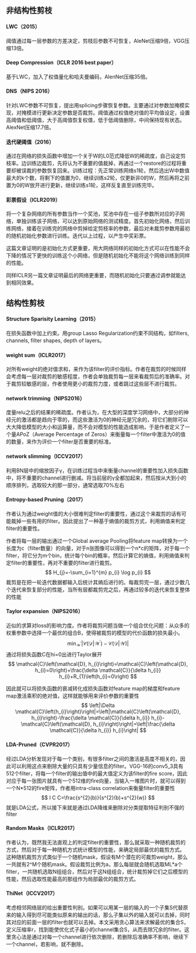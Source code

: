 ## 非结构性剪枝

#### LWC（2015）
阈值通过每一层参数的方差决定，剪枝后参数不可恢复，AleNet压缩9倍，VGG压缩13倍。

#### Deep Compression（ICLR 2016 best paper）
基于LWC，加入了权值量化和哈夫曼编码，AlenNet压缩35倍。

#### DNS（NIPS 2016）
针对LWC参数不可恢复，提出用splicing步骤恢复参数。主要通过对参数加掩模实现，对掩模进行更新决定参数是否裁剪。阈值通过权值绝对值的平均值设定，设置高阈值和低阈值，大于高阈值恢复权值，低于低阈值删除，中间保持现有状态。AlexNet压缩17.7倍。

#### 迭代硬阈值（2016）
通过在网络的损失函数中增加一个关于W的L0范式降低W的稀疏度，自己设定剪枝率。边训练边裁剪，先将认为不重要的值裁掉，再通过一个restore的过程将重要却被误裁的参数恢复回来。训练过程：先正常训练网络s1轮，然后选出W中数值最大的k个数，将剩下的值置为0，继续训练s2轮，仅更新非0的W，然后再将之前置为0的W放开进行更新，继续训练s1轮，这样反复直至训练完毕。

#### 彩票假设（ICLR2019）
将一个复杂网络的所有参数当作一个奖池，奖池中存在一组子参数所对应的子网络，单独训练该子网络，可以达到原始网络的测试精度。首先初始化网络，然后训练网络，接着在训练完的网络中剪掉给定剪枝率的参数，最后对未裁剪参数用最初的随机初始化参数进行训练。迭代以上过程，以产生中奖彩票。

这篇文章证明的是初始化方式更重要，用大网络同样的初始化方式可以在性能不会下降的情况下更快的训练这个小网络，但是随机初始化不能将这个网络训练到同样的性能。

同样ICLR另一篇文章证明最后的网络更重要，而随机初始化只要通过调参就能达到相同效果。

## 结构性剪枝

#### Structure Sparisity Learning（2015）
在损失函数中加上约束。用group Lasso Regularization约束不同结构，如filters, channels, filter shapes, depth of layers。

#### weight sum（ICLR2017）
对所有weight的绝对值求和，来作为该filter的评价指标。作者在裁剪的时候同样会考虑每一层对裁剪的敏感程度，作者会单独裁剪每一层来看裁剪后的准确率。对于裁剪较敏感的层，作者使用更小的裁剪力度，或者跳过这些层不进行裁剪。

#### network trimming（NIPS2016）
度量relu之后的结果的稀疏度。作者认为，在大型的深度学习网络中，大部分的神经元的激活都是趋向于零的，而这些激活为0的神经元是冗余的，将它们剔除可以大大降低模型的大小和运算量，而不会对模型的性能造成影响，于是作者定义了一个量APoZ（Average Percentage of Zeros）来衡量每一个filter中激活为0的值的数量，来作为评价一个filter是否重要的标准。

#### network slimming（ICCV2017）
利用BN层中的缩放因子γ，在训练过程当中来衡量channel的重要性加入损失函数中，将不重要的channel进行删减。将当前层的γ全都加起来，然后按从大到小的顺序排列，选取较大的那一部分，通常选取70%左右

#### Entropy-based Pruning（2017）
作者认为通过weight值的大小很难判定filter的重要性，通过这个来裁剪的话有可能裁掉一些有用的filter。因此提出了一种基于熵值的裁剪方式，利用熵值来判定filter的重要性。

作者将每一层的输出通过一个Global average Pooling将feature map转换为一个长度为c（filter数量）的向量，对于n张图像可以得到一个n*c的矩阵，对于每一个filter，将它分为m个bin，统计每个bin的概率，然后计算它的熵值，利用熵值来判定filter的重要性，再对不重要的filter进行裁剪。
$$
H_{j}=-\sum_{i=1}^{m} p_{i} \log p_{i}
$$
裁剪是在把一轮迭代数据都输入后统计其熵后进行的。每裁剪完一层，通过少数几个迭代来恢复部分的性能，当所有层都裁剪完之后，再通过较多的迭代来恢复整体的性能

#### Taylor expansion（NIPS2016）
近似的求算对loss的影响力度。作者将裁剪问题当做一个组合优化问题：从众多的权重参数中选择一个最优的组合B，使得被裁剪的模型的代价函数的损失最小。
$$
\min _{\mathcal{W}^{\prime}}\left|\mathcal{C}\left(\mathcal{D} | \mathcal{W}^{\prime}\right)-\mathcal{C}(\mathcal{D} | \mathcal{W})\right|
$$
通过将损失函数C在hi=0出进行Taylor展开
$$
\mathcal{C}\left(\mathcal{D}, h_{i}\right)=\mathcal{C}\left(\mathcal{D}, h_{i}=0\right)+\frac{\delta \mathcal{C}}{\delta h_{i}} h_{i}+R_{1}\left(h_{i}=0\right)
$$

因此就可以将损失函数的衰减转化成损失函数对feature map的梯度和feature map激活乘积的绝对值，这样就能够用来评价参数的重要性
$$
\left|\Delta \mathcal{C}\left(h_{i}\right)\right|=\left|\mathcal{C}\left(\mathcal{D}, h_{i}\right)-\frac{\delta \mathcal{C}}{\delta h_{i}} h_{i}-\mathcal{C}\left(\mathcal{D}, h_{i}\right)\right|=\left|\frac{\delta \mathcal{C}}{\delta h_{i}} h_{i}\right|
$$

#### LDA-Pruned（CVPR2017）
经过LDA分析发现对于每一个类别，有很多filter之间的激活是高度不相关的，因此可以利用这点来剔除大量的只具有少量信息的filter。VGG-16的conv5_3具有512个filter，将每一个filter的输出值中的最大值定义为该filter的fire score，因此对应于每一张图片就具有一个512维的fire向量，当输入一堆图片时，就可以得到一个N*512的fire矩阵，作者用intra-class correlation来衡量filter的重要性
$$
I C C=\frac{s^{2}(b)}{s^{2}(b)+s^{2}(w)}
$$
就是LDA公式，所以接下来就是通过LDA降维来删除对分类提取特征判别不强的filter

#### Random Masks（ICLR2017）
作者认为，既然我无法直观上的判定filter的重要性，那么就采取一种随机裁剪的方式，然后对于每一种随机方式统计模型的性能，来确定局部最优的裁剪方式。 这种随机裁剪方式类似于一个随机mask，假设有M个潜在的可裁剪weight，那么一共就有2^M个随机mask。假设裁剪比例为a，那么每层就会随机选取ML*a个filter，一共随机选取N组组合，然后对于这N组组合，统计裁剪掉它们之后模型的性能，然后选取性能最高的那组作为局部最优的裁剪方式。

#### ThiNet（ICCV2017）
考虑相邻网络层的给出重要性判别。如果可以用某一层的输入的一个子集S代替原来的输入得到尽可能类似原来的输出的话，那么子集以外的输入就可以去掉，同时其对应的前面一层的filter也就可以去掉。本文采用贪心算法来求解最优的集合S，定义压缩率r，找到能使优化式子最小的channel集合S，从而去除冗余的filter。这里贪心法是通过对每一个channel进行依次删除，若删除后准确率不影响，继续下一个channel，若影响，就不删除。

